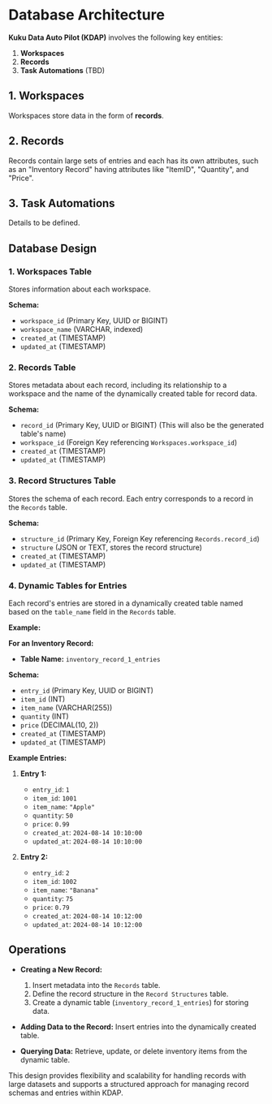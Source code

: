 

# Database Architecture

**Kuku Data Auto Pilot (KDAP)** involves the following key entities:

1. **Workspaces**
2. **Records**
3. **Task Automations** (TBD)

## 1. Workspaces
Workspaces store data in the form of **records**.

## 2. Records
Records contain large sets of entries and each has its own attributes, such as an "Inventory Record" having attributes like "ItemID", "Quantity", and "Price".

## 3. Task Automations
Details to be defined.

## Database Design

### 1. Workspaces Table
Stores information about each workspace.

**Schema:**
- `workspace_id` (Primary Key, UUID or BIGINT)
- `workspace_name` (VARCHAR, indexed)
- `created_at` (TIMESTAMP)
- `updated_at` (TIMESTAMP)

### 2. Records Table
Stores metadata about each record, including its relationship to a workspace and the name of the dynamically created table for record data.

**Schema:**
- `record_id` (Primary Key, UUID or BIGINT) (This will also be the generated table's name)
- `workspace_id` (Foreign Key referencing `Workspaces.workspace_id`)
- `created_at` (TIMESTAMP)
- `updated_at` (TIMESTAMP)

### 3. Record Structures Table
Stores the schema of each record. Each entry corresponds to a record in the `Records` table.

**Schema:**
- `structure_id` (Primary Key, Foreign Key referencing `Records.record_id`)
- `structure` (JSON or TEXT, stores the record structure)
- `created_at` (TIMESTAMP)
- `updated_at` (TIMESTAMP)

### 4. Dynamic Tables for Entries
Each record's entries are stored in a dynamically created table named based on the `table_name` field in the `Records` table.

**Example:**

**For an Inventory Record:**
- **Table Name:** `inventory_record_1_entries`

**Schema:**
- `entry_id` (Primary Key, UUID or BIGINT)
- `item_id` (INT)
- `item_name` (VARCHAR(255))
- `quantity` (INT)
- `price` (DECIMAL(10, 2))
- `created_at` (TIMESTAMP)
- `updated_at` (TIMESTAMP)

**Example Entries:**
1. **Entry 1:**
   - `entry_id`: `1`
   - `item_id`: `1001`
   - `item_name`: `"Apple"`
   - `quantity`: `50`
   - `price`: `0.99`
   - `created_at`: `2024-08-14 10:10:00`
   - `updated_at`: `2024-08-14 10:10:00`

2. **Entry 2:**
   - `entry_id`: `2`
   - `item_id`: `1002`
   - `item_name`: `"Banana"`
   - `quantity`: `75`
   - `price`: `0.79`
   - `created_at`: `2024-08-14 10:12:00`
   - `updated_at`: `2024-08-14 10:12:00`

## Operations

- **Creating a New Record:**
  1. Insert metadata into the `Records` table.
  2. Define the record structure in the `Record Structures` table.
  3. Create a dynamic table (`inventory_record_1_entries`) for storing data.

- **Adding Data to the Record:**
  Insert entries into the dynamically created table.

- **Querying Data:**
  Retrieve, update, or delete inventory items from the dynamic table.

This design provides flexibility and scalability for handling records with large datasets and supports a structured approach for managing record schemas and entries within KDAP.

